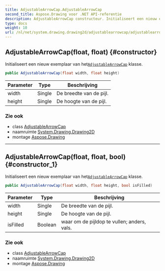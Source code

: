 ```yaml
---
title: AdjustableArrowCap.AdjustableArrowCap
second_title: Aspose.Drawing voor .NET API-referentie
description: AdjustableArrowCap constructeur. Initialiseert een nieuw exemplaar van hetAdjustableArrowCap klasse.
type: docs
weight: 10
url: /nl/net/system.drawing.drawing2d/adjustablearrowcap/adjustablearrowcap/
---
```

## AdjustableArrowCap(float, float) {#constructor}

Initialiseert een nieuw exemplaar van het[`AdjustableArrowCap`](../) klasse.

```csharp
public AdjustableArrowCap(float width, float height)
```

| Parameter | Type | Beschrijving |
| --- | --- | --- |
| width | Single | De breedte van de pijl. |
| height | Single | De hoogte van de pijl. |

### Zie ook

* class [AdjustableArrowCap](../)
* naamruimte [System.Drawing.Drawing2D](../../adjustablearrowcap/)
* montage [Aspose.Drawing](../../../)

---

## AdjustableArrowCap(float, float, bool) {#constructor_1}

Initialiseert een nieuw exemplaar van het[`AdjustableArrowCap`](../) klasse.

```csharp
public AdjustableArrowCap(float width, float height, bool isFilled)
```

| Parameter | Type | Beschrijving |
| --- | --- | --- |
| width | Single | De breedte van de pijl. |
| height | Single | De hoogte van de pijl. |
| isFilled | Boolean | waar om de pijldop te vullen; anders, vals. |

### Zie ook

* class [AdjustableArrowCap](../)
* naamruimte [System.Drawing.Drawing2D](../../adjustablearrowcap/)
* montage [Aspose.Drawing](../../../)


